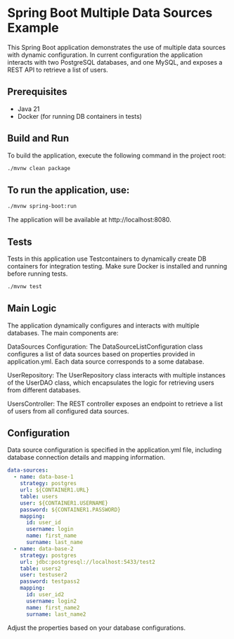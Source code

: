 # Spring Boot Multiple Data Sources Example

This Spring Boot application demonstrates the use of multiple data sources with dynamic configuration. In current configuration the application interacts with two PostgreSQL databases, and one MySQL, and exposes a REST API to retrieve a list of users.

## Prerequisites

- Java 21
- Docker (for running DB containers in tests)

## Build and Run

To build the application, execute the following command in the project root:

```bash
./mvnw clean package
```

## To run the application, use:

```bash
./mvnw spring-boot:run
```
The application will be available at http://localhost:8080.

## Tests
Tests in this application use Testcontainers to dynamically create DB containers for integration testing. Make sure Docker is installed and running before running tests.

```bash
./mvnw test
```

## Main Logic
The application dynamically configures and interacts with multiple databases. The main components are:

DataSources Configuration: The DataSourceListConfiguration class configures a list of data sources based on properties provided in application.yml. Each data source corresponds to a some database.

UserRepository: The UserRepository class interacts with multiple instances of the UserDAO class, which encapsulates the logic for retrieving users from different databases.

UsersController: The REST controller exposes an endpoint to retrieve a list of users from all configured data sources.

## Configuration
Data source configuration is specified in the application.yml file, including database connection details and mapping information.

``` yaml
data-sources:
  - name: data-base-1
    strategy: postgres
    url: ${CONTAINER1.URL}
    table: users
    user: ${CONTAINER1.USERNAME}
    password: ${CONTAINER1.PASSWORD}
    mapping:
      id: user_id
      username: login
      name: first_name
      surname: last_name
  - name: data-base-2
    strategy: postgres
    url: jdbc:postgresql://localhost:5433/test2
    table: users2
    user: testuser2
    password: testpass2
    mapping:
      id: user_id2
      username: login2
      name: first_name2
      surname: last_name2
```
Adjust the properties based on your database configurations.